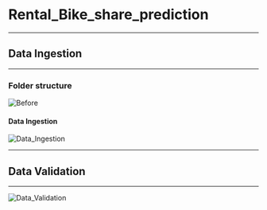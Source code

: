 # Rental_Bike_share_prediction


--------
## Data Ingestion 
-----
### Folder structure 

![Before](https://user-images.githubusercontent.com/109200332/226115648-39a3c045-c68f-4a44-8398-2d643aa9fec9.png)


#### Data Ingestion 


![Data_Ingestion](https://user-images.githubusercontent.com/109200332/226117526-e5669825-d7e4-4e9a-8347-8ce11d314386.png)

-----
## Data Validation
--------
![Data_Validation](https://user-images.githubusercontent.com/109200332/226121268-9ef2e4ca-21d1-4f9b-a6f5-cd8c15323bc4.png)
